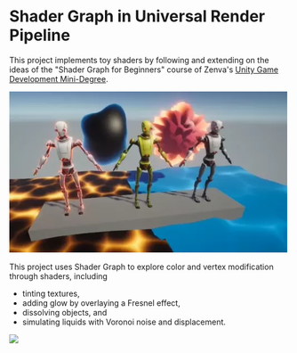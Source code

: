 # Shader Graph in Universal Render Pipeline

This project implements toy shaders by following and extending on the ideas of the "Shader Graph for Beginners" course of Zenva's [Unity Game Development Mini-Degree](https://academy.zenva.com/product/unity-game-development-mini-degree/).

![](.readme/video.webp)

This project uses Shader Graph to explore color and vertex modification through shaders,
including

- tinting textures,
- adding glow by overlaying a Fresnel effect,
- dissolving objects, and
- simulating liquids with Voronoi noise and displacement.

![](.readme/screenshot.jpg)